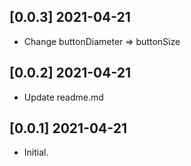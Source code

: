 ## [0.0.3] 2021-04-21 

* Change buttonDiameter => buttonSize

## [0.0.2] 2021-04-21 

* Update readme.md

## [0.0.1] 2021-04-21 

* Initial.

